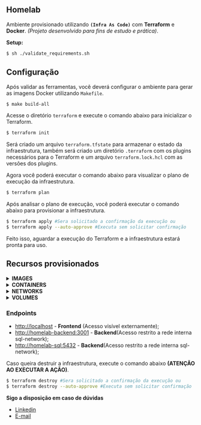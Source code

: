 ## Homelab

Ambiente provisionado utilizando **`(Infra As Code)`** com **Terraform** e **Docker**.
*(Projeto desenvolvido para fins de estudo e prática)*.

**Setup:**

```bash
$ sh ./validate_requirements.sh
```

## Configuração

Após validar as ferramentas, você deverá configurar o ambiente para gerar as imagens Docker utilizando `Makefile`.

```bash
$ make build-all
```

Acesse o diretório `terraform` e execute o comando abaixo para inicializar o Terraform.

```bash
$ terraform init
```
Será criado um arquivo `terraform.tfstate` para armazenar o estado da infraestrutura, também será criado um diretório `.terraform` com os plugins necessários para o Terraform e um arquivo `terraform.lock.hcl` com as versões dos plugins.

Agora você poderá executar o comando abaixo para visualizar o plano de execução da infraestrutura.

```bash
$ terraform plan
```
Após analisar o plano de execução, você poderá executar o comando abaixo para provisionar a infraestrutura.

```bash
$ terraform apply #Sera solicitado a confirmação da execução ou
$ terraform apply --auto-approve #Executa sem solicitar confirmação
```
Feito isso, aguardar a execução do Terraform e a infraestrutura estará pronta para uso.

## Recursos provisionados

<details>
<summary><strong>IMAGES</strong></summary>

```hcl
- homelab-frontend;
- homelab-backend; 
- homelab-sql
```
</details>
<details>
<summary><strong>CONTAINERS</strong></summary>

```hcl
- homelab-frontend;
- homelab-backend;
- homelab-sql
```
</details>
<details>
<summary><strong>NETWORKS</strong></summary>

```hcl
- sql-network(bridge);
- frontend-network;

# Redes em modo bridge para manter a comunicação entre os containers.
# A rede frontend-network é a única rede que permite o acesso externo.
```
</details>   
<details>
<summary><strong>VOLUMES</strong></summary>

```hcl
- sql-data;	
- sql-logs;
- sql-init

# Volumes criados para persistir os dados dos containers.
```
</details>

### Endpoints

- [http://localhost](http://localhost:80) - **Frontend** (Acesso visível externamente);
- [http://homelab-backend:3001](http://homelab-backend:3001) - **Backend**(Acesso restrito a rede interna sql-network);
- [http://homelab-sql:5432](http://homelab-sql:5432) - **Backend**(Acesso restrito a rede interna sql-network);

Caso queira destruir a infraestrutura, execute o comando abaixo **(ATENÇÃO AO EXECUTAR A AÇÃO)**.

```bash
$ terraform destroy #Sera solicitado a confirmação da execução ou
$ terraform destroy --auto-approve #Executa sem solicitar confirmação
```

**Sigo a disposição em caso de dúvidas** 
- [Linkedin](https://www.linkedin.com/in/sr1bramos/)
- [E-mail](mailto:brunoramos013@gmail.com)

